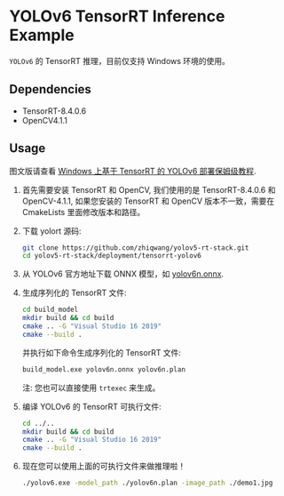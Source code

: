 # YOLOv6 TensorRT Inference Example

`YOLOv6` 的 TensorRT 推理，目前仅支持 Windows 环境的使用。

## Dependencies

- TensorRT-8.4.0.6
- OpenCV4.1.1

## Usage

图文版请查看 [Windows 上基于 TensorRT 的 YOLOv6 部署保姆级教程](https://mp.weixin.qq.com/s/oxWodmYtULp5KznSYI19wQ).

1. 首先需要安装 TensorRT 和 OpenCV, 我们使用的是 TensorRT-8.4.0.6 和 OpenCV-4.1.1, 如果您安装的 TensorRT 和 OpenCV 版本不一致，需要在 CmakeLists 里面修改版本和路径。

1. 下载 yolort 源码:

   ```sh
   git clone https://github.com/zhiqwang/yolov5-rt-stack.git
   cd yolov5-rt-stack/deployment/tensorrt-yolov6
   ```

1. 从 YOLOv6 官方地址下载 ONNX 模型，如 [yolov6n.onnx](https://github.com/meituan/YOLOv6/releases/download/0.1.0/yolov6n.onnx).

1. 生成序列化的 TensorRT 文件:

   ```sh
   cd build_model
   mkdir build && cd build
   cmake .. -G "Visual Studio 16 2019"
   cmake --build .
   ```

   并执行如下命令生成序列化的 TensorRT 文件:

   ```sh
   build_model.exe yolov6n.onnx yolov6n.plan
   ```

   注: 您也可以直接使用 `trtexec` 来生成。

1. 编译 YOLOv6 的 TensorRT 可执行文件:

   ```sh
   cd ../..
   mkdir build && cd build
   cmake .. -G "Visual Studio 16 2019"
   cmake --build .
   ```

1. 现在您可以使用上面的可执行文件来做推理啦！

   ```sh
   ./yolov6.exe -model_path ./yolov6n.plan -image_path ./demo1.jpg
   ```
